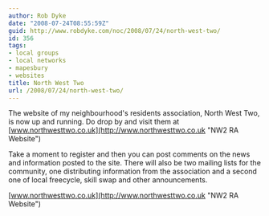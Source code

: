 ```yaml
---
author: Rob Dyke
date: "2008-07-24T08:55:59Z"
guid: http://www.robdyke.com/noc/2008/07/24/north-west-two/
id: 356
tags:
- local groups
- local networks
- mapesbury
- websites
title: North West Two
url: /2008/07/24/north-west-two/
---
```

The website of my neighbourhood's residents association, North West Two, is now up and running. Do drop by and visit them at [www.northwesttwo.co.uk](http://www.northwesttwo.co.uk "NW2 RA Website")

Take a moment to register and then you can post comments on the news and information posted to the site. There will also be two mailing lists for the community, one distributing information from the association and a second one of local freecycle, skill swap and other announcements.

[www.northwesttwo.co.uk](http://www.northwesttwo.co.uk "NW2 RA Website")